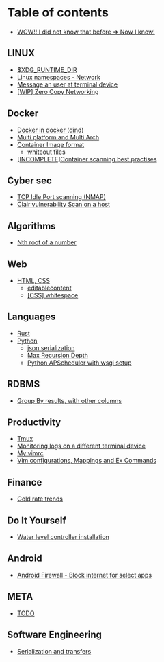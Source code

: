 # Table of contents

* [WOW!! I did not know that before =&gt; Now I know!](README.md)

## LINUX

* [$XDG\_RUNTIME\_DIR](linux/usdxdg_runtime_dir.md)
* [Linux namespaces - Network](linux/linux-namespaces-network.md)
* [Message an user at terminal device](linux/message-an-user-at-terminal-device.md)
* [\[WIP\] Zero Copy Networking](linux/wip-zero-copy-networking.md)

## Docker

* [Docker in docker \(dind\)](docker/docker-in-docker-dind.md)
* [Multi platform and Multi Arch](docker/multi-platform-and-multi-arch.md)
* [Container Image format](docker/container-image-format/README.md)
  * [whiteout files](docker/container-image-format/whiteout-files.md)
* [\[INCOMPLETE\]Container scanning best practises](docker/incomplete-container-scanning-best-practises.md)

## Cyber sec

* [TCP Idle Port scanning \(NMAP\)](cyber-sec/tcp-idle-port-scanning-nmap.md)
* [Clair vulnerability Scan on a host](cyber-sec/cve-scanning.md)

## Algorithms <a id="a-and-ds"></a>

* [Nth root of a number](a-and-ds/nth-root-of-a-number.md)

## Web

* [HTML, CSS](web/html/README.md)
  * [editablecontent](web/html/editablecontent.md)
  * [\[CSS\] whitespace](web/html/css-whitespace.md)

## Languages

* [Rust](languages/rust.md)
* [Python](languages/python/README.md)
  * [json serialization](languages/python/json-serialization.md)
  * [Max Recursion Depth](languages/python/max-recursion-depth.md)
  * [Python APScheduler with wsgi setup](languages/python/python-apscheduler-with-wsgi-setup.md)

## RDBMS

* [Group By results, with other columns](rdbms/group-by-results-with-other-columns.md)

## Productivity

* [Tmux](productivity/tmux.md)
* [Monitoring logs on a different terminal device](productivity/monitoring-logs-on-a-different-terminal-device.md)
* [My vimrc](productivity/my-vimrc.md)
* [Vim configurations, Mappings and Ex Commands](productivity/vim-configurations.md)

## Finance

* [Gold rate trends](finance/gold-rate-trends.md)

## Do It Yourself

* [Water level controller installation](do-it-yourself/water-level-controller-installation.md)

## Android

* [Android Firewall - Block internet for select apps](android/android-firewall-block-internet-for-select-apps.md)

## META

* [TODO](meta/todo.md)

## Software Engineering

* [Serialization and transfers](software-engineering/serialization-and-transfers.md)

